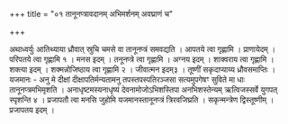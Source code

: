 +++
title = "०१ तानूनप्त्रावदानम् अभिमर्शनम् अवघ्राणं च"

+++

अथाध्वर्युः आतिथ्याया ध्रौवात् स्रुचि चमसे वा तानूनप्त्रं समवद्यति । आपतये त्वा गृह्णामि । प्राणायेदम् । परिपतये त्वा गृह्णामि १ । मनस इदम् । तनूनप्त्रे त्वा गृह्णामि । अग्नय इदम् । शाक्वराय त्वा गृह्णामि । शक्त्या इदम् । शक्मन्नोजिष्ठाय त्वा गृह्णामि २ । जीवात्मन इदम्३ । तूष्णीं सकृदाप्याय्य ध्रौवसमाप्तिः । यजमानः - अनु मे दीक्षां दीक्षापतिर्मन्यतामनु तपस्तपस्पतिरञ्जसा सत्यमुपगेषꣳ सुविते मा धाः तानूनप्त्रमभिमृशति । अनाधृष्टमस्यनाधृष्यं देवनामोजोऽभिशस्तिपा अनभिशस्तेन्यम् ऋत्विजस्सर्वे युगपत् स्पृशन्ति ४ । प्रजापतौ त्वा मनसि जुहोमि यजमानस्तानूनप्त्रं त्रिरवजिघ्रति । सकृन्मन्त्रेण द्विस्तूष्णीम् । प्रजापतय इदम् ।
